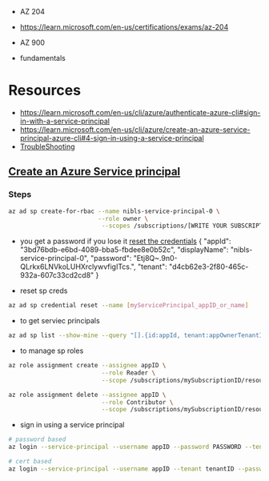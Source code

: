 * AZ 204
* https://learn.microsoft.com/en-us/certifications/exams/az-204

* AZ 900
* fundamentals



# Resources
* https://learn.microsoft.com/en-us/cli/azure/authenticate-azure-cli#sign-in-with-a-service-principal
* https://learn.microsoft.com/en-us/cli/azure/create-an-azure-service-principal-azure-cli#4-sign-in-using-a-service-principal
* [TroubleShooting](https://learn.microsoft.com/en-us/cli/azure/create-an-azure-service-principal-azure-cli#7-troubleshooting)


## [Create an Azure Service principal](https://learn.microsoft.com/en-us/cli/azure/create-an-azure-service-principal-azure-cli#4-sign-in-using-a-service-principal)


### Steps
```sh
az ad sp create-for-rbac --name nibls-service-principal-0 \
                         --role owner \
                          --scopes /subscriptions/[WRITE YOUR SUBSCRIPTION ID HERE]
```

* you get a password if you lose it [reset the credentials](https://learn.microsoft.com/en-us/cli/azure/create-an-azure-service-principal-azure-cli#6-reset-credentials)
{
  "appId": "3bd76bdb-e6bd-4089-bba5-fbdee8e0b52c",
  "displayName": "nibls-service-principal-0",
  "password": "Etj8Q~.9n0-QLrkx6LNVkoLUHXrclywvfigITcs.",
  "tenant": "d4cb62e3-2f80-465c-932a-607c33cd2cd8"
}

* reset sp creds
```sh
az ad sp credential reset --name [myServicePrincipal_appID_or_name]
```
* to get serviec principals
```sh
az ad sp list --show-mine --query "[].{id:appId, tenant:appOwnerTenantId}"
```

* to manage sp roles

```sh
az role assignment create --assignee appID \
                          --role Reader \
                          --scope /subscriptions/mySubscriptionID/resourceGroups/myResourceGroupName

az role assignment delete --assignee appID \
                          --role Contributor \
                          --scope /subscriptions/mySubscriptionID/resourceGroups/myResourceGroupName
```

* sign in using a service principal
```sh
# password based
az login --service-principal --username appID --password PASSWORD --tenant tenantID

# cert based
az login --service-principal --username appID --tenant tenantID --password /path/to/cert
```